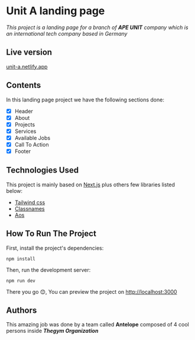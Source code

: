# Unit A landing page

_This project is a landing page for a branch of __APE UNIT__ company which is an international tech company based in Germany_

## Live version

[unit-a.netlify.app](https://unit-a.netlify.app/)


## Contents

In this landing page project we have the following sections done:

- [x] Header
- [x] About
- [x] Projects
- [x] Services
- [x] Available Jobs
- [x] Call To Action
- [x] Footer

## Technologies Used

This project is mainly based on [Next.js](https://nextjs.org/) plus others few libraries listed below:

- [Tailwind css](https://tailwindcss.com/)
- [Classnames](https://www.npmjs.com/package/classnames)
- [Aos](https://michalsnik.github.io/aos/)


## How To Run The Project

First, install the project's dependencies:

```
npm install
```

Then, run the development server:

```
npm run dev
```

There you go 😊, You can preview the project on [http://localhost:3000](http://localhost:3000)


## Authors

This amazing job was done by a team called __Antelope__ composed of 4 cool persons inside **_Thegym Organization_** 
